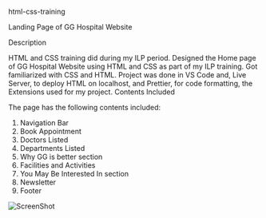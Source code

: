 html-css-training

Landing Page of GG Hospital Website


Description

HTML and CSS training did during my ILP period. Designed the Home page of GG Hospital Website using HTML and CSS as part of my ILP training. Got familiarized with CSS and HTML. Project was done in VS Code and, Live Server, to deploy HTML on localhost, and Prettier, for code formatting, the Extensions used for my project.
Contents Included

The page has the following contents included:

   1. Navigation Bar
   2. Book Appointment
   3. Doctors Listed
   4. Departments Listed
   5. Why GG is better section
   6. Facilities and Activities
   7. You May Be Interested In section
   8. Newsletter
   9. Footer
   


![ScreenShot](Output.png)


